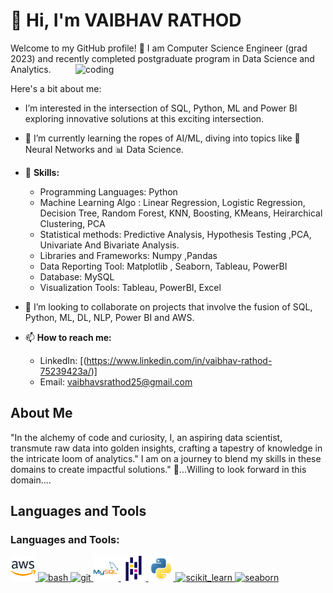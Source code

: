 # 👋 Hi, I'm VAIBHAV RATHOD

Welcome to my GitHub profile! 🚀 I am Computer Science Engineer (grad 2023) and recently completed postgraduate program in Data Science and Analytics. 
<img align="right" alt="coding" width="400" src="https://mir-s3-cdn-cf.behance.net/project_modules/disp/601014116770475.6068beff4640a.gif" />

Here's a bit about me:  

- I’m interested in the intersection of SQL, Python, ML and Power BI exploring innovative solutions at this exciting intersection.
  
- 🌱 I’m currently learning the ropes of AI/ML, diving into topics like 🤖 Neural Networks and 📊 Data Science.

- 💼 **Skills:**
  - Programming Languages: Python
  - Machine Learning Algo : Linear Regression, Logistic Regression, Decision Tree, Random Forest, KNN, Boosting, KMeans, Heirarchical Clustering, PCA
  - Statistical methods: Predictive Analysis, Hypothesis Testing ,PCA, Univariate And Bivariate Analysis.
  - Libraries and Frameworks: Numpy ,Pandas 
  - Data Reporting Tool: Matplotlib , Seaborn, Tableau, PowerBI
  - Database: MySQL
  - Visualization Tools: Tableau, PowerBI, Excel 
  
- 👀 I’m looking to collaborate on projects that involve the fusion of SQL, Python, ML, DL, NLP, Power BI and AWS.

- 📫 **How to reach me:**
  - LinkedIn: [(https://www.linkedin.com/in/vaibhav-rathod-75239423a/)]
  - Email: vaibhavsrathod25@gmail.com

  
## About Me
"In the alchemy of code and curiosity, I, an aspiring data scientist, transmute raw data into golden insights, crafting a tapestry of knowledge in the intricate loom of analytics."
 I am on a journey to blend my skills in these domains to create impactful solutions."
 🌌...Willing to look forward in this domain....


## Languages and Tools

<h3 align="left">Languages and Tools:</h3>
<p align="left"> <a href="https://aws.amazon.com" target="_blank" rel="noreferrer"> <img src="https://raw.githubusercontent.com/devicons/devicon/master/icons/amazonwebservices/amazonwebservices-original-wordmark.svg" alt="aws" width="40" height="40"/> </a> <a href="https://www.gnu.org/software/bash/" target="_blank" rel="noreferrer"> <img src="https://www.vectorlogo.zone/logos/gnu_bash/gnu_bash-icon.svg" alt="bash" width="40" height="40"/> </a> <a href="https://git-scm.com/" target="_blank" rel="noreferrer"> <img src="https://www.vectorlogo.zone/logos/git-scm/git-scm-icon.svg" alt="git" width="40" height="40"/> </a> <a href="https://www.mysql.com/" target="_blank" rel="noreferrer"> <img src="https://raw.githubusercontent.com/devicons/devicon/master/icons/mysql/mysql-original-wordmark.svg" alt="mysql" width="40" height="40"/> </a> <a href="https://pandas.pydata.org/" target="_blank" rel="noreferrer"> <img src="https://raw.githubusercontent.com/devicons/devicon/2ae2a900d2f041da66e950e4d48052658d850630/icons/pandas/pandas-original.svg" alt="pandas" width="40" height="40"/> </a> <a href="https://www.python.org" target="_blank" rel="noreferrer"> <img src="https://raw.githubusercontent.com/devicons/devicon/master/icons/python/python-original.svg" alt="python" width="40" height="40"/> </a> <a href="https://scikit-learn.org/" target="_blank" rel="noreferrer"> <img src="https://upload.wikimedia.org/wikipedia/commons/0/05/Scikit_learn_logo_small.svg" alt="scikit_learn" width="40" height="40"/> </a> <a href="https://seaborn.pydata.org/" target="_blank" rel="noreferrer"> <img src="https://seaborn.pydata.org/_images/logo-mark-lightbg.svg" alt="seaborn" width="40" height="40"/> </a> 
